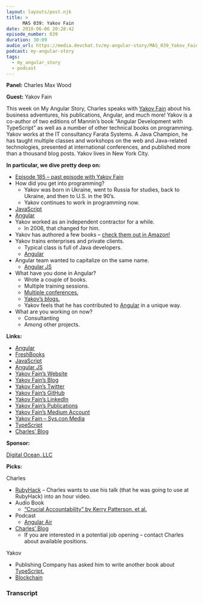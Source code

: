 ```yaml
---
layout: layouts/post.njk
title: >
      MAS 039: Yakov Fain
date: 2018-06-06 20:28:42
episode_number: 039
duration: 30:09
audio_url: https://media.devchat.tv/my-angular-story/MAS_039_Yakov_Fain.mp3
podcast: my-angular-story
tags: 
  - my_angular_story
  - podcast
---
```


 **Panel:** Charles Max Wood

**Guest:** Yakov Fain

This week on My Angular Story, Charles speaks with [Yakov Fain](https://yakovfain.com) about his business adventures, his publications, Angular, and much more! Yakov is a co-author of two editions of Mannin’s book “Angular Development with TypeScript” as well as a number of other technical books on programming. Yakov works at the IT consultancy Farata Systems. A Java Champion, he has taught multiple classes and workshops on the web and Java-related technologies, presented at international conferences, and published more than a thousand blog posts. Yakov lives in New York City.

**In particular, we dive pretty deep on:**

- [Episode 185 – past episode with Yakov Fain](https://devchat.tv/my-angular-story)
- How did you get into programming?
  - Yakov was born in Ukraine, went to Russia for studies, back to Ukraine, and then to U.S. in the 90’s.
  - Yakov continues to work in programming now. 
- [JavaScript](https://www.javascript.com)
- [Angular](https://angular.io/)
- Yakov worked as an independent contractor for a while. 
  - In 2006, that changed for him.
- Yakov has authored a few books – [check them out in Amazon!](https://www.amazon.com/Yakov-Fain/e/B004917P1I)
- Yakov trains enterprises and private clients.
  - Typical class is full of Java developers.
  - [Angular](https://angular.io)
- Angular team wanted to capitalize on the same name.
  - [Angular JS](https://en.wikipedia.org/wiki/AngularJS)
- What have you done in Angular?
  - Wrote a couple of books.
  - Multiple training sessions.
  - [Multiple conferences.](https://conferences.oreilly.com/fluent/fl-ca/public/schedule/speaker/4018)
  - [Yakov’s blogs.](https://yakovfain.com)
  - Yakov feels that he has contributed to [Angular](https://angular.io) in a unique way.
- What are you working on now?
  - Consultanting
  - Among other projects.

**Links:**

- [Angular](https://angular.io/)
- [FreshBooks](https://www.freshbooks.com/?ref=ppc-na-fb&camp=US%2528SEM%2529Branded%257CEXM&ag=%257Efreshbooks&kw=fresh%2520books&dv=c&mt=e&ntwk=g&ap=1t1&crid=267066077505&source=GOOGLE&gclid=EAIaIQobChMIzer4jfy_2wIVA5FpCh3qXA62EAAYASAAEgLaNPD_BwE&gclsrc=aw.ds&dclid=CKCCqY_8v9sCFUnCwAod4Y4DGA)
- [JavaScript](https://www.javascript.com)
- [Angular JS](https://en.wikipedia.org/wiki/AngularJS)
- [Yakov Fain’s Website](https://yakovfain.com)
- [Yakov Fain’s Blog](https://yakovfain.com)
- [Yakov Fain’s Twitter](https://twitter.com/yfain?ref_src=twsrc%255Egoogle%257Ctwcamp%255Eserp%257Ctwgr%255Eauthor)
- [Yakov Fain’s GitHub](https://github.com/yfain)
- [Yakov Fain’s LinkedIn](https://www.linkedin.com/in/yfain)
- [Yakov Fain’s Publications](https://yakovfain.com/my-publications/)
- [Yakov Fain’s Medium Account](https://medium.com/@yakov_fain)
- [Yakov Fain – Sys.con Media](http://yakovfain.sys-con.com)
- [TypeScript](https://www.typescriptlang.org)
- [Charles’ Blog](https://charlesmaxwood.com)

**Sponsor:**

[Digital Ocean, LLC](https://www.digitalocean.com)

**Picks:**

Charles

- [RubyHack](http://rubyhack.com) – Charles wants to use his talk (that he was going to use at RubyHack) into an hour video. 
- Audio Book
  - [“Crucial Accountability” by Kerry Patterson, et al.](https://www.audible.com/pd/Business/Crucial-Accountability-Audiobook/B00HZOLD00?source_code=GO1GB907OSH060513&gclid=EAIaIQobChMI3IvZgITA2wIVAQhpCh0SGw5dEAAYASAAEgIXMvD_BwE)
- Podcast
  - [Angular Air](https://angularair.com)
- [Charles’ Blog](https://charlesmaxwood.com)
  - If you are interested in a potential job opening – contact Charles about available positions. 

Yakov

- Publishing Company has asked him to write another book about [TypeScript.](https://www.typescriptlang.org)
- [Blockchain](https://en.wikipedia.org/wiki/Blockchain)


### Transcript


